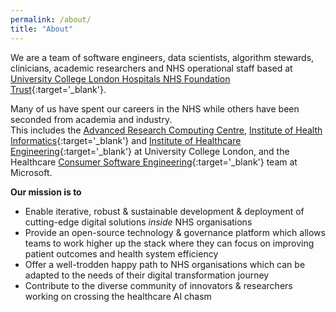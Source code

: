 ```yaml
---
permalink: /about/
title: "About"
---
```


We are a team of software engineers, data scientists, algorithm stewards, clinicians, academic researchers and NHS operational staff based 
at [University College London Hospitals NHS Foundation Trust](https://www.uclh.nhs.uk/){:target='_blank'}.  

Many of us have spent our careers in the NHS while others have been seconded from academia and industry.  
This includes the [Advanced Research Computing Centre](https://www.ucl.ac.uk/arc/), [Institute of
Health Informatics](https://www.ucl.ac.uk/health-informatics/){:target='_blank'} and [Institute of Healthcare Engineering](https://www.ucl.ac.uk/healthcare-engineering/){:target='_blank'} 
at University College London, and the Healthcare [Consumer Software Engineering](https://microsoft.github.io/code-with-engineering-playbook/CSE/){:target='_blank'} team
at Microsoft.

**Our mission is to**
- Enable iterative, robust & sustainable development & deployment of cutting-edge digital solutions _inside_ NHS organisations
- Provide an open-source technology & governance platform which allows teams to work higher up the stack where they can focus on improving patient outcomes and health system efficiency
- Offer a well-trodden happy path to NHS organisations which can be adapted to the needs of their digital transformation journey
- Contribute to the diverse community of innovators & researchers working on crossing the healthcare AI chasm  
